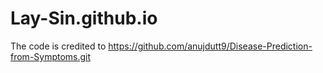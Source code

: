 # Lay-Sin.github.io
The code is credited to https://github.com/anujdutt9/Disease-Prediction-from-Symptoms.git
